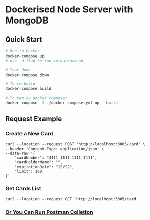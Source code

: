 # Dockerised Node Server with MongoDB

## Quick Start

```bash
# Run in Docker
docker-compose up
# use -d flag to run in background

# Tear down
docker-compose down

# To re-build
docker-compose build

# To run by docker composer
docker-compose -f ./docker-compose.yml up --build

```

## Request Example

### Create a New Card

```
curl --location --request POST 'http://localhost:3005/card' \
--header 'Content-Type: application/json' \
--data-raw '{
    "cardNumber": "4111 1111 1111 1111",
    "cardHolderName": "",
    "expirationDate": "12/22",
    "limit": 100
}'
```

### Get Cards List

```
curl --location --request GET 'http://localhost:3005/card'
```

### [Or You Can Run Postman Colletion](./cardService.postman_collection.json)


